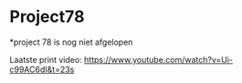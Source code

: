 # Project78
 
 *project 78 is nog niet afgelopen
 
 Laatste print video:
 https://www.youtube.com/watch?v=Ui-c99AC6dI&t=23s
